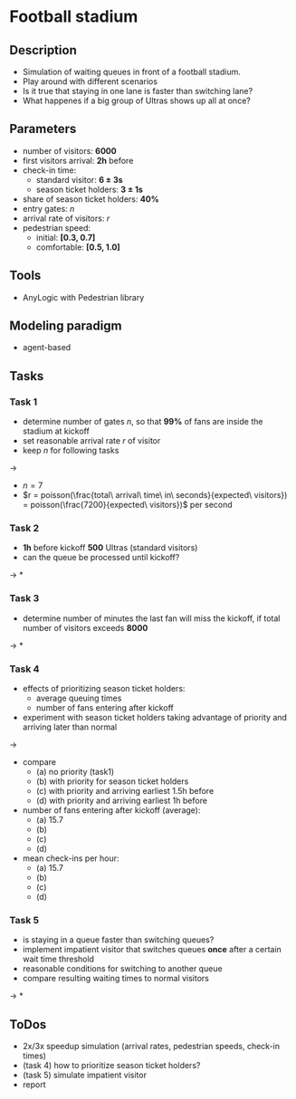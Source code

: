# Football stadium

## Description
* Simulation of waiting queues in front of a football stadium.
* Play around with different scenarios
* Is it true that staying in one lane is faster than switching lane?
* What happenes if a big group of Ultras shows up all at once?


## Parameters
* number of visitors: **6000**
* first visitors arrival: **2h** before
* check-in time:
  * standard visitor: **6 $\pm$ 3s**
  * season ticket holders: **3 $\pm$ 1s**
* share of season ticket holders: **40%**
* entry gates: _n_
* arrival rate of visitors: _r_
* pedestrian speed:
  * initial: **[0.3, 0.7]**
  * comfortable: **[0.5, 1.0]**

## Tools
* AnyLogic with Pedestrian library


## Modeling paradigm
* agent-based


## Tasks
### Task 1
* determine number of gates _n_, so that **99%** of fans are inside the stadium at kickoff
* set reasonable arrival rate _r_ of visitor
* keep _n_ for following tasks

->
* $n = 7$
* $r = poisson(\frac{total\ arrival\ time\ in\ seconds}{expected\ visitors}) = poisson(\frac{7200}{expected\ visitors})$ per second

### Task 2
* **1h** before kickoff **500** Ultras (standard visitors)
* can the queue be processed until kickoff?

->
* 

### Task 3
* determine number of minutes the last fan will miss the kickoff, if total number of visitors exceeds **8000**

->
* 

### Task 4
* effects of prioritizing season ticket holders:
  * average queuing times
  * number of fans entering after kickoff
* experiment with season ticket holders taking advantage of priority and arriving later than normal

->
* compare 
  * (a) no priority (task1)
  * (b) with priority for season ticket holders
  * (c) with priority and arriving earliest 1.5h before
  * (d) with priority and arriving earliest 1h before
* number of fans entering after kickoff (average):
  * (a) 15.7
  * (b) 
  * (c) 
  * (d) 
* mean check-ins per hour:
  * (a) 15.7
  * (b) 
  * (c) 
  * (d) 


### Task 5
* is staying in a queue faster than switching queues?
* implement impatient visitor that switches queues **once** after a certain wait time threshold
* reasonable conditions for switching to another queue
* compare resulting waiting times to normal visitors

->
* 


## ToDos
* 2x/3x speedup simulation (arrival rates, pedestrian speeds, check-in times)
* (task 4) how to prioritize season ticket holders?
* (task 5) simulate impatient visitor
* report
